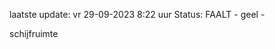laatste update: 
vr 29-09-2023  8:22   uur 
Status: FAALT - geel - 
<div class="service Y">schijfruimte</div>
